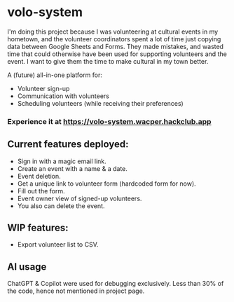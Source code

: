 ﻿# volo-system
I'm doing this project because I was volunteering at cultural events in my hometown, and the volunteer coordinators spent a lot of time just copying data between Google Sheets and Forms. They made mistakes, and wasted time that could otherwise have been used for supporting volunteers and the event. I want to give them the time to make cultural in my town better.


A (future) all-in-one platform for:
- Volunteer sign-up
- Communication with volunteers
- Scheduling volunteers (while receiving their preferences)

### Experience it at https://volo-system.wacper.hackclub.app

## Current features deployed:

- Sign in with a magic email link.
- Create an event with a name & a date.
- Event deletion.
- Get a unique link to volunteer form (hardcoded form for now).
- Fill out the form.
- Event owner view of signed-up volunteers.
- You also can delete the event.

## WIP features:
- Export volunteer list to CSV.

## AI usage

ChatGPT & Copilot were used for debugging exclusively. Less than 30% of the code, hence not mentioned in project page. 
